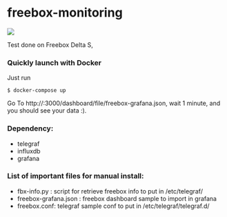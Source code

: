 # freebox-monitoring

![](https://raw.githubusercontent.com/tuxtof/freebox-monitoring/master/screenshot.png)

Test done on Freebox Delta S,

### Quickly launch with Docker

Just run

```
$ docker-compose up
```

Go To http://<your docker host ip>:3000/dashboard/file/freebox-grafana.json, wait 1 minute, and you should see your data :).

### Dependency:
- telegraf
- influxdb
- grafana

### List of important files for manual install:
- fbx-info.py : script for retrieve freebox info to put in /etc/telegraf/
- freebox-grafana.json : freebox dashboard sample to import in grafana
- freebox.conf: telegraf sample conf to put in /etc/telegraf/telegraf.d/
